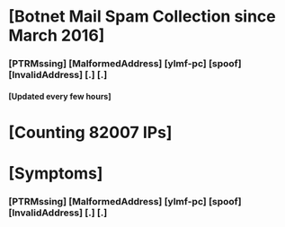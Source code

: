 # [Botnet Mail Spam Collection since March 2016]
### [PTRMssing] [MalformedAddress] [ylmf-pc] [spoof] [InvalidAddress] [.] [.]
#### [Updated every few hours]

# [Counting 82007 IPs]

# [Symptoms] 
###   [PTRMssing] [MalformedAddress] [ylmf-pc] [spoof] [InvalidAddress] [.] [.]
